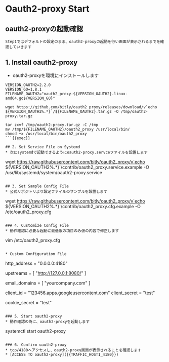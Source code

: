 # Oauth2-proxy Start

## oauth2-proxyの起動確認
```
Step1ではデフォルトの設定のまま、oauth2-proxyの起動を行い画面が表示されるまでを確認していきます
```

## 1. Install oauth2-proxy
* oauth2-proxyを環境にインストールします
```
VERSION_OAUTH2=2.2.0
VERSION_GO=1.8.1
FILENAME_OAUTH2="oauth2_proxy-${VERSION_OAUTH2}.linux-amd64.go${VERSION_GO}"

wget https://github.com/bitly/oauth2_proxy/releases/download/v`echo ${VERSION_OAUTH2%.*}`/${FILENAME_OAUTH2}.tar.gz -O /tmp/oauth2-proxy.tar.gz

tar zxvf /tmp/oauth2-proxy.tar.gz -C /tmp
mv /tmp/${FILENAME_OAUTH2}/oauth2_proxy /usr/local/bin/
chmod +x /usr/local/bin/oauth2_proxy
```{{exec}}

## 2. Set Service File on Systemd
* 次にsystemdで起動できるようにoauth2-proxy.servceファイルを設置します
```
wget https://raw.githubusercontent.com/bitly/oauth2_proxy/v`echo ${VERSION_OAUTH2%.*}`/contrib/oauth2_proxy.service.example -O /usr/lib/systemd/system/oauth2-proxy.service
```{{exec}}

## 3. Set Sample Config File
* 公式リポジトリより設定ファイルのサンプルを設置します
```
wget https://raw.githubusercontent.com/bitly/oauth2_proxy/v`echo ${VERSION_OAUTH2%.*}`/contrib/oauth2_proxy.cfg.example -O /etc/oauth2_proxy.cfg
```{{exec}}

### 4. Customize Config File
* 動作確認に必要な起動に最低限の項目のみ仮の内容で修正します
```
vim /etc/oauth2_proxy.cfg
```{{exec}}

* Custom Configuration File
```
http_address = "0.0.0.0:4180"

upstreams = [
    "http://127.0.0.1:8080/"
]

email_domains = [
    "yourcompany.com"
]

client_id = "123456.apps.googleusercontent.com"
client_secret = "test"

cookie_secret = "test"
```

### 5. Start oauth2-proxy
* 動作確認の為に、oauth2-proxyを起動します
```
systemctl start oauth2-proxy
```{{exec}}

### 6. Confirm oauth2-proxy
* tcp/4180へアクセスし、oauth2-proxy画面が表示されることを確認します
* [ACCESS TO oauth2-proxy]({{TRAFFIC_HOST1_4180}})
